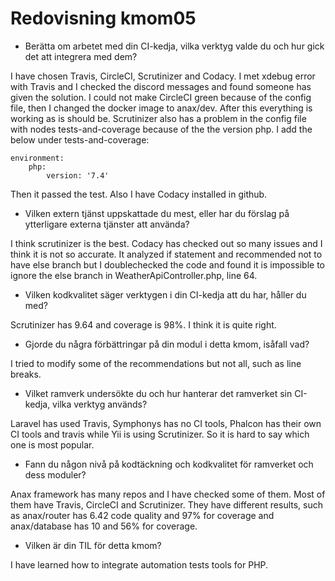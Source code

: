 ---
---
Redovisning kmom05
=========================
- Berätta om arbetet med din CI-kedja, vilka verktyg valde du och hur gick det att integrera med dem?

I have chosen Travis, CircleCI, Scrutinizer and Codacy. I met xdebug error with Travis and I checked the discord messages
and found someone has given the solution. I could not make CircleCI green because of the config file, then I changed the docker image to anax/dev. After this everything is working as is should be. Scrutinizer also has a problem in the config file with nodes
tests-and-coverage because of the the version php. I add the below under tests-and-coverage:
```
environment:
    php:
        version: '7.4'
```    
Then it passed the test.
Also I have Codacy installed in github.

- Vilken extern tjänst uppskattade du mest, eller har du förslag på ytterligare externa tjänster att använda?

I think scrutinizer is the best. Codacy has checked out so many issues and I think it is not so accurate. It
analyzed if statement and recommended not to have else branch but I doublechecked the code and found it is impossible
to ignore the else branch in WeatherApiController.php, line 64.

- Vilken kodkvalitet säger verktygen i din CI-kedja att du har, håller du med?

Scrutinizer has 9.64 and coverage is 98%. I think it is quite right.

- Gjorde du några förbättringar på din modul i detta kmom, isåfall vad?

I tried to modify some of the recommendations but not all, such as line breaks.

- Vilket ramverk undersökte du och hur hanterar det ramverket sin CI-kedja, vilka verktyg används?

Laravel has used Travis, Symphonys has no CI tools, Phalcon has their own CI tools and travis while Yii
is using Scrutinizer. So it is hard to say which one is most popular.

- Fann du någon nivå på kodtäckning och kodkvalitet för ramverket och dess moduler?

Anax framework has many repos and I have checked some of them. Most of them have Travis, CircleCI and Scrutinizer.
They have different results, such as anax/router has 6.42 code quality and 97% for coverage and anax/database has 10
and 56% for coverage.

- Vilken är din TIL för detta kmom?

I have learned how to integrate automation tests tools for PHP.
